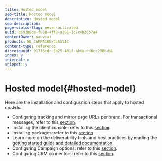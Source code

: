 ```yaml
---
title: Hosted model
seo-title: Hosted model
description: Hosted model
seo-description: 
page-status-flag: never-activated
uuid: b59308de-f068-4ff8-a361-1c7c4b26b7a4
contentOwner: sauviat
products: SG_CAMPAIGN/CLASSIC
content-type: reference
discoiquuid: 917f6cdc-5b25-401f-ab6a-dd6cc290bab8
index: y
internal: n
snippet: y
---
```


# Hosted model{#hosted-model}

Here are the installation and configuration steps that apply to hosted models:

* Configuring tracking and mirror page URLs per brand. For transactional messages, refer to this [section](../../message-center/using/configuring-multibranding.md).
* Installing the client console: refer to this [section](../../installation/using/installing-the-client-console.md).
* Installing packages: refer to this [section](/installation/using/installing-campaign-standard-packages.md).
* Learn more on the deliverability tools and best practices by reading the [getting started guide](https://docs.campaign.adobe.com/doc/AC/getting_started/EN/deliverability.html) and [detailed documentation](../../delivery/using/about-deliverability.md).
* Configuring Campaign options: refer to this [section](../../installation/using/configuring-campaign-options.md).
* Configuring CRM connectors: refer to this [section](../../platform/using/crm-connectors.md).

